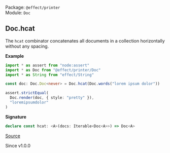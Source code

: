 Package: `@effect/printer`<br />
Module: `Doc`<br />

## Doc.hcat

The `hcat` combinator concatenates all documents in a collection horizontally
without any spacing.

**Example**

```ts
import * as assert from "node:assert"
import * as Doc from "@effect/printer/Doc"
import * as String from "effect/String"

const doc: Doc.Doc<never> = Doc.hcat(Doc.words("lorem ipsum dolor"))

assert.strictEqual(
  Doc.render(doc, { style: "pretty" }),
  "loremipsumdolor"
)
```

**Signature**

```ts
declare const hcat: <A>(docs: Iterable<Doc<A>>) => Doc<A>
```

[Source](https://github.com/Effect-TS/effect/tree/main/packages/printer/src/Doc.ts#L1176)

Since v1.0.0